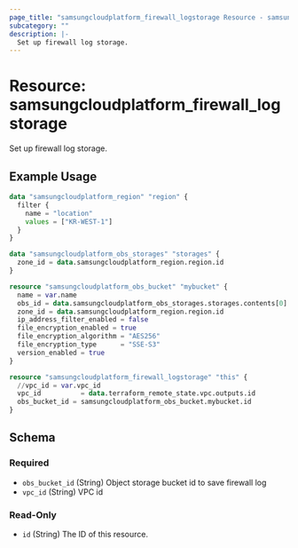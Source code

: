 ```yaml
---
page_title: "samsungcloudplatform_firewall_logstorage Resource - samsungcloudplatform"
subcategory: ""
description: |-
  Set up firewall log storage.
---
```


# Resource: samsungcloudplatform_firewall_logstorage

Set up firewall log storage.


## Example Usage

```terraform
data "samsungcloudplatform_region" "region" {
  filter {
    name = "location"
    values = ["KR-WEST-1"]
  }
}

data "samsungcloudplatform_obs_storages" "storages" {
  zone_id = data.samsungcloudplatform_region.region.id
}

resource "samsungcloudplatform_obs_bucket" "mybucket" {
  name = var.name
  obs_id = data.samsungcloudplatform_obs_storages.storages.contents[0].obs_id
  zone_id = data.samsungcloudplatform_region.region.id
  ip_address_filter_enabled = false
  file_encryption_enabled = true
  file_encryption_algorithm = "AES256"
  file_encryption_type      = "SSE-S3"
  version_enabled = true
}

resource "samsungcloudplatform_firewall_logstorage" "this" {
  //vpc_id = var.vpc_id
  vpc_id          = data.terraform_remote_state.vpc.outputs.id
  obs_bucket_id = samsungcloudplatform_obs_bucket.mybucket.id
}
```

<!-- schema generated by tfplugindocs -->
## Schema

### Required

- `obs_bucket_id` (String) Object storage bucket id to save firewall log
- `vpc_id` (String) VPC id

### Read-Only

- `id` (String) The ID of this resource.


